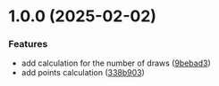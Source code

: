 # 1.0.0 (2025-02-02)


### Features

* add calculation for the number of draws ([9bebad3](https://github.com/jedi-knights/jk-soccer-core/commit/9bebad330ec6d9a4c3d21022950c97c5348f5025))
* add points calculation ([338b903](https://github.com/jedi-knights/jk-soccer-core/commit/338b903e9f443790b7ed8455d01808d837f0a3f2))
